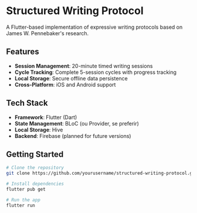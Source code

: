 # Structured Writing Protocol

A Flutter-based implementation of expressive writing protocols based on James W. Pennebaker's research.

## Features
- **Session Management**: 20-minute timed writing sessions
- **Cycle Tracking**: Complete 5-session cycles with progress tracking
- **Local Storage**: Secure offline data persistence
- **Cross-Platform**: iOS and Android support

## Tech Stack
- **Framework**: Flutter (Dart)
- **State Management**: BLoC (ou Provider, se preferir)
- **Local Storage**: Hive
- **Backend**: Firebase (planned for future versions)

## Getting Started
```bash
# Clone the repository
git clone https://github.com/yourusername/structured-writing-protocol.git

# Install dependencies
flutter pub get

# Run the app
flutter run
```

